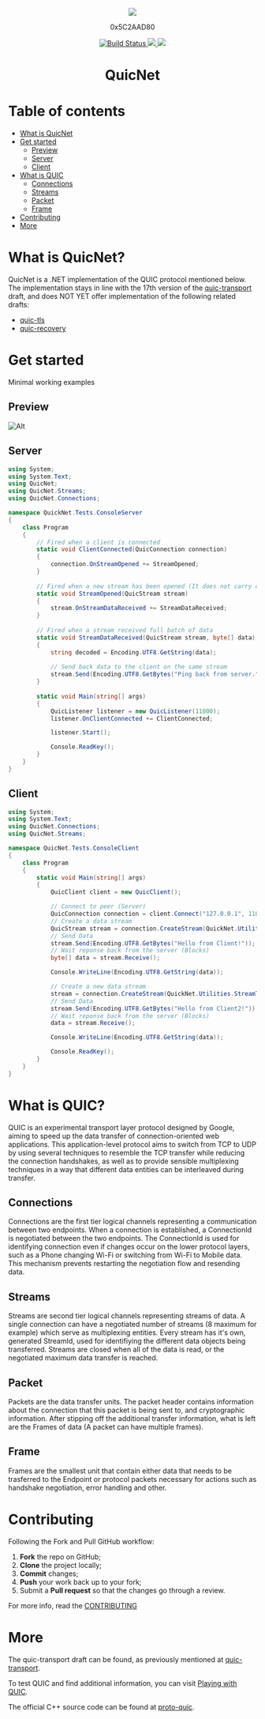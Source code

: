 <p align="center">
    <img src="https://i.imgur.com/r3nH7de.png"></img>
</p>
<p align="center">
    0x5C2AAD80
</p>
<p align="center">
    <a href="https://travis-ci.org/Vect0rZ/Quic.NET">
        <img src="https://travis-ci.org/Vect0rZ/Quic.NET.svg?branch=master" alt="Build Status">
    </a>
    <a href="https://semver.org/">
        <img src="https://img.shields.io/badge/semver-2.0.0-blue.svg">
    </a>
    <img src="https://img.shields.io/badge/version-0.2.0 alpha-green.svg">
</p>
<h1 align="center"> QuicNet

# Table of contents
   - [What is QuicNet](#what-is-quicnet)
   - [Get started](#get-started)
      * [Preview](#preview)
      * [Server](#server)
      * [Client](#client)
   - [What is QUIC](#what-is-quic)
      * [Connections](#connections)
      * [Streams](#streams)
      * [Packet](#packet)
      * [Frame](#frame)
   - [Contributing](#contributing)
   - [More](#more)

# What is QuicNet?

QuicNet is a .NET implementation of the QUIC protocol mentioned below.
The implementation stays in line with the 17th version of the [quic-transport](https://datatracker.ietf.org/doc/draft-ietf-quic-transport/?include_text=1) draft,
and does NOT YET offer implementation of the following related drafts:

* [quic-tls](https://datatracker.ietf.org/doc/draft-ietf-quic-tls/?include_text=1)
* [quic-recovery](https://datatracker.ietf.org/doc/draft-ietf-quic-recovery/?include_text=1)

# Get started
Minimal working examples

## Preview

![Alt](https://media.giphy.com/media/9PgwY6Wy8HtjtxoMAt/giphy.gif)

## Server
```csharp
using System;
using System.Text;
using QuicNet;
using QuicNet.Streams;
using QuicNet.Connections;

namespace QuickNet.Tests.ConsoleServer
{
    class Program
    {
        // Fired when a client is connected
        static void ClientConnected(QuicConnection connection)
        {
            connection.OnStreamOpened += StreamOpened;
        }
        
        // Fired when a new stream has been opened (It does not carry data with it)
        static void StreamOpened(QuicStream stream)
        {
            stream.OnStreamDataReceived += StreamDataReceived;
        }
        
        // Fired when a stream received full batch of data
        static void StreamDataReceived(QuicStream stream, byte[] data)
        {
            string decoded = Encoding.UTF8.GetString(data);
            
            // Send back data to the client on the same stream
            stream.Send(Encoding.UTF8.GetBytes("Ping back from server."));
        }
        
        static void Main(string[] args)
        {
            QuicListener listener = new QuicListener(11000);
            listener.OnClientConnected += ClientConnected;

            listener.Start();

            Console.ReadKey();
        }
    }
}
```

## Client
```csharp
using System;
using System.Text;
using QuicNet.Connections;
using QuicNet.Streams;

namespace QuicNet.Tests.ConsoleClient
{
    class Program
    {
        static void Main(string[] args)
        {
            QuicClient client = new QuicClient();

            // Connect to peer (Server)
            QuicConnection connection = client.Connect("127.0.0.1", 11000);
            // Create a data stream
            QuicStream stream = connection.CreateStream(QuickNet.Utilities.StreamType.ClientBidirectional);
            // Send Data
            stream.Send(Encoding.UTF8.GetBytes("Hello from Client!"));   
            // Wait reponse back from the server (Blocks)
            byte[] data = stream.Receive();

            Console.WriteLine(Encoding.UTF8.GetString(data));

            // Create a new data stream
            stream = connection.CreateStream(QuickNet.Utilities.StreamType.ClientBidirectional);
            // Send Data
            stream.Send(Encoding.UTF8.GetBytes("Hello from Client2!"));
            // Wait reponse back from the server (Blocks)
            data = stream.Receive();

            Console.WriteLine(Encoding.UTF8.GetString(data));

            Console.ReadKey();
        }
    }
}

```

# What is QUIC?

QUIC is an experimental transport layer protocol designed by Google, aiming to speed up the data transfer of connection-oriented web applications.
This application-level protocol aims to switch from TCP to UDP by using several techniques to resemble the TCP transfer while reducing the connection handshakes,
as well as to provide sensible multiplexing techniques in a way that different data entities can be interleaved during transfer.

## Connections
Connections are the first tier logical channels representing a communication between two endpoints. When a connection is established, a ConnectionId is negotiated between the two endpoints. The ConnectionId is used for identifying connection even if changes occur on the lower protocol layers, such as a Phone changing Wi-Fi or switching from Wi-Fi to Mobile data. This mechanism prevents restarting the negotiation flow and resending data.

## Streams
Streams are second tier logical channels representing streams of data. A single connection can have a negotiated number of streams (8 maximum for example) which serve as multiplexing entities. Every stream has it's own, generated StreamId, used for identifiying the different data objects being transferred. Streams are closed when all of the data is read, or the negotiated maximum data transfer is reached.

## Packet
Packets are the data transfer units. The packet header contains information about the connection that this packet is being sent to, and cryptographic information. After stipping off the additional transfer information, what is left are the Frames of data (A packet can have multiple frames).

## Frame
Frames are the smallest unit that contain either data that needs to be trasferred to the Endpoint or protocol packets necessary for actions such as handshake negotiation, error handling and other.

# Contributing

Following the Fork and Pull GitHub workflow:

  1. **Fork** the repo on GitHub;
  2. **Clone** the project locally;
  3. **Commit** changes;
  4. **Push** your work back up to your fork;
  5. Submit a **Pull request** so that the changes go through a review.

For more info, read the [CONTRIBUTING](https://github.com/Vect0rZ/Quic.NET/blob/master/CONTRIBUTING.md)

# More

The quic-transport draft can be found, as previously mentioned at [quic-transport](https://datatracker.ietf.org/doc/draft-ietf-quic-transport/?include_text=1).

To test QUIC and find additional information, you can visit [Playing with QUIC](https://www.chromium.org/quic/playing-with-quic).

The official C++ source code can be found at [proto-quic](https://github.com/google/proto-quic).
